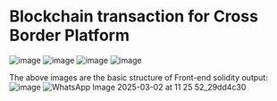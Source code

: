 # Blockchain transaction for Cross Border Platform
![image](https://github.com/user-attachments/assets/ca33e72b-aa34-4f21-aa43-62f483328119)
![image](https://github.com/user-attachments/assets/5d396fae-da49-47a8-a4d7-731bd6bc4a56)
![image](https://github.com/user-attachments/assets/fc570c8b-ee02-4909-8943-01daf5db34ef)
![image](https://github.com/user-attachments/assets/eb0423e1-d7da-49e0-a1bd-e0a72cfa5fa5)


The above images are the basic structure of Front-end 
solidity output:
![image](https://github.com/user-attachments/assets/1041be20-570e-49cf-b860-7c87043ef292)
![WhatsApp Image 2025-03-02 at 11 25 52_29dd4c30](https://github.com/user-attachments/assets/819b9c07-e785-487b-95c0-5501b8f6ab6b)

